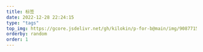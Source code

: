 ```yaml
---
title: 标签
date: 2022-12-28 22:24:15
type: "tags"
top_img: https://gcore.jsdelivr.net/gh/kilokin/p-for-b@main/img/90877153_p0_master1200.jpg
orderby: random
order: 1
---
```

